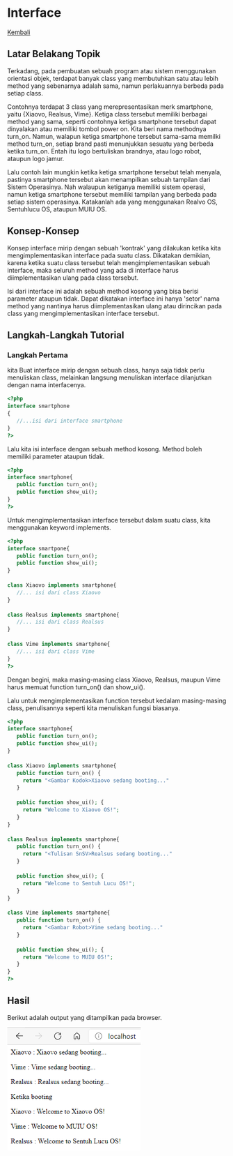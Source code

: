 # Interface

[Kembali](readme.md)

## Latar Belakang Topik

Terkadang, pada pembuatan sebuah program atau sistem menggunakan orientasi objek, terdapat banyak class yang membutuhkan satu atau lebih method yang sebenarnya adalah sama, namun perlakuannya berbeda pada setiap class.

Contohnya terdapat 3 class yang merepresentasikan merk smartphone, yaitu {Xiaovo, Realsus, Vime}. Ketiga class tersebut memiliki berbagai method yang sama, seperti contohnya ketiga smartphone tersebut dapat dinyalakan atau memiliki tombol power on. Kita beri nama methodnya turn_on. Namun, walapun ketiga smartphone tersebut sama-sama memilki method turn_on, setiap brand pasti menunjukkan sesuatu yang berbeda ketika turn_on. Entah itu logo bertuliskan brandnya, atau logo robot, ataupun logo jamur.

Lalu contoh lain mungkin ketika ketiga smartphone tersebut telah menyala, pastinya smartphone tersebut akan menampilkan sebuah tampilan dari Sistem Operasinya. Nah walaupun ketiganya memiliki sistem operasi, namun ketiga smartphone tersebut memiliki tampilan yang berbeda pada setiap sistem operasinya. Katakanlah ada yang menggunakan Realvo OS, Sentuhlucu OS, ataupun MUIU OS.

## Konsep-Konsep

Konsep interface mirip dengan sebuah 'kontrak' yang dilakukan ketika kita mengimplementasikan interface pada suatu class. Dikatakan demikian, karena ketika suatu class tersebut telah mengimplementasikan sebuah interface, maka seluruh method yang ada di interface harus diimplementasikan ulang pada class tersebut.

Isi dari interface ini adalah sebuah method kosong yang bisa berisi parameter ataupun tidak. Dapat dikatakan interface ini hanya 'setor' nama method yang nantinya harus diimplementasikan ulang atau dirincikan pada class yang mengimplementasikan interface tersebut.

## Langkah-Langkah Tutorial

### Langkah Pertama
kita Buat interface mirip dengan sebuah class, hanya saja tidak perlu menuliskan class, melainkan langsung menuliskan interface dilanjutkan dengan nama interfacenya.
```php
<?php
interface smartphone
{
   //...isi dari interface smartphone
}
?>
```

Lalu kita isi interface dengan sebuah method kosong. Method boleh memiliki parameter ataupun tidak.
```php
<?php
interface smartphone{
   public function turn_on();
   public function show_ui();
}
?>
```

Untuk mengimplementasikan interface tersebut dalam suatu class, kita menggunakan keyword implements.
```php
<?php
interface smartpone{
   public function turn_on();
   public function show_ui();
}
  
class Xiaovo implements smartphone{
   //... isi dari class Xiaovo
}
  
class Realsus implements smartphone{
   //... isi dari class Realsus
}

class Vime implements smartphone{
   //... isi dari class Vime
}
?>
```
Dengan begini, maka masing-masing class Xiaovo, Realsus, maupun Vime harus memuat function turn_on() dan show_ui().

Lalu untuk mengimplementasikan function tersebut kedalam masing-masing class, penulisannya seperti kita menuliskan fungsi biasanya.
```php
<?php
interface smartphone{
   public function turn_on();
   public function show_ui();
}
  
class Xiaovo implements smartphone{
   public function turn_on() {
     return "<Gambar Kodok>Xiaovo sedang booting..."
   }

   public function show_ui(); {
     return "Welcome to Xiaovo OS!";
   }
}
  
class Realsus implements smartphone{
   public function turn_on() {
     return "<Tulisan SnSV>Realsus sedang booting..."
   }

   public function show_ui(); {
     return "Welcome to Sentuh Lucu OS!";
   }
}

class Vime implements smartphone{
   public function turn_on() {
     return "<Gambar Robot>Vime sedang booting..."
   }

   public function show_ui(); {
     return "Welcome to MUIU OS!";
   }
}
?>
```

## Hasil

Berikut adalah output yang ditampilkan pada browser.

![Hasil output](./Object-oriented-PHP-2/src/Interface.png)
